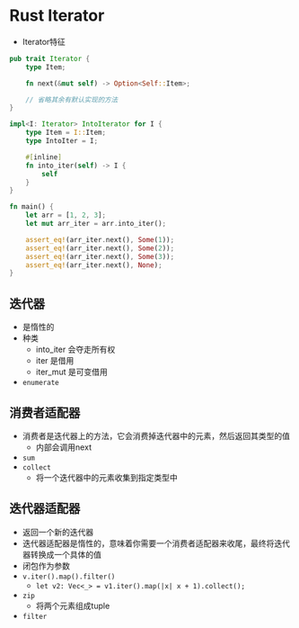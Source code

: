 # Rust Iterator

+ Iterator特征
```rust
pub trait Iterator {
    type Item;

    fn next(&mut self) -> Option<Self::Item>;

    // 省略其余有默认实现的方法
}

impl<I: Iterator> IntoIterator for I {
    type Item = I::Item;
    type IntoIter = I;

    #[inline]
    fn into_iter(self) -> I {
        self
    }
}

```
<!-- 实现 -->
```rust
fn main() {
    let arr = [1, 2, 3];
    let mut arr_iter = arr.into_iter();

    assert_eq!(arr_iter.next(), Some(1));
    assert_eq!(arr_iter.next(), Some(2));
    assert_eq!(arr_iter.next(), Some(3));
    assert_eq!(arr_iter.next(), None);
}
```

## 迭代器
+ 是惰性的
+ 种类
    + into_iter 会夺走所有权
    + iter 是借用
    + iter_mut 是可变借用
+ `enumerate`

## 消费者适配器
+ 消费者是迭代器上的方法，它会消费掉迭代器中的元素，然后返回其类型的值
    + 内部会调用next
+ `sum`
+ `collect`
    + 将一个迭代器中的元素收集到指定类型中

## 迭代器适配器
+ 返回一个新的迭代器
+ 迭代器适配器是惰性的，意味着你需要一个消费者适配器来收尾，最终将迭代器转换成一个具体的值
+ 闭包作为参数
+ `v.iter().map().filter()`
    + `let v2: Vec<_> = v1.iter().map(|x| x + 1).collect();`
+ `zip`
    + 将两个元素组成tuple
+ `filter`